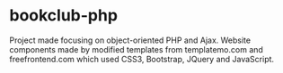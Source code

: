 # bookclub-php
Project made focusing on object-oriented PHP and Ajax.
Website components made by modified templates from templatemo.com and freefrontend.com which used CSS3, Bootstrap, JQuery and JavaScript.
